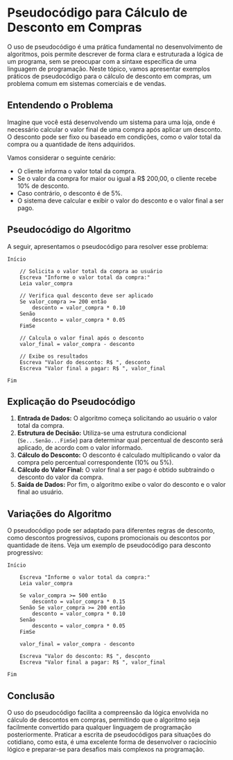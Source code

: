 # Pseudocódigo para Cálculo de Desconto em Compras

O uso de pseudocódigo é uma prática fundamental no desenvolvimento de algoritmos, pois permite descrever de forma clara e estruturada a lógica de um programa, sem se preocupar com a sintaxe específica de uma linguagem de programação. Neste tópico, vamos apresentar exemplos práticos de pseudocódigo para o cálculo de desconto em compras, um problema comum em sistemas comerciais e de vendas.

## Entendendo o Problema

Imagine que você está desenvolvendo um sistema para uma loja, onde é necessário calcular o valor final de uma compra após aplicar um desconto. O desconto pode ser fixo ou baseado em condições, como o valor total da compra ou a quantidade de itens adquiridos.

Vamos considerar o seguinte cenário:

- O cliente informa o valor total da compra.
- Se o valor da compra for maior ou igual a R$ 200,00, o cliente recebe 10% de desconto.
- Caso contrário, o desconto é de 5%.
- O sistema deve calcular e exibir o valor do desconto e o valor final a ser pago.

## Pseudocódigo do Algoritmo

A seguir, apresentamos o pseudocódigo para resolver esse problema:

```plaintext
Início

    // Solicita o valor total da compra ao usuário
    Escreva "Informe o valor total da compra:"
    Leia valor_compra

    // Verifica qual desconto deve ser aplicado
    Se valor_compra >= 200 então
        desconto = valor_compra * 0.10
    Senão
        desconto = valor_compra * 0.05
    FimSe

    // Calcula o valor final após o desconto
    valor_final = valor_compra - desconto

    // Exibe os resultados
    Escreva "Valor do desconto: R$ ", desconto
    Escreva "Valor final a pagar: R$ ", valor_final

Fim
```

## Explicação do Pseudocódigo

1. **Entrada de Dados:** O algoritmo começa solicitando ao usuário o valor total da compra.
2. **Estrutura de Decisão:** Utiliza-se uma estrutura condicional (`Se...Senão...FimSe`) para determinar qual percentual de desconto será aplicado, de acordo com o valor informado.
3. **Cálculo do Desconto:** O desconto é calculado multiplicando o valor da compra pelo percentual correspondente (10% ou 5%).
4. **Cálculo do Valor Final:** O valor final a ser pago é obtido subtraindo o desconto do valor da compra.
5. **Saída de Dados:** Por fim, o algoritmo exibe o valor do desconto e o valor final ao usuário.

## Variações do Algoritmo

O pseudocódigo pode ser adaptado para diferentes regras de desconto, como descontos progressivos, cupons promocionais ou descontos por quantidade de itens. Veja um exemplo de pseudocódigo para desconto progressivo:

```plaintext
Início

    Escreva "Informe o valor total da compra:"
    Leia valor_compra

    Se valor_compra >= 500 então
        desconto = valor_compra * 0.15
    Senão Se valor_compra >= 200 então
        desconto = valor_compra * 0.10
    Senão
        desconto = valor_compra * 0.05
    FimSe

    valor_final = valor_compra - desconto

    Escreva "Valor do desconto: R$ ", desconto
    Escreva "Valor final a pagar: R$ ", valor_final

Fim
```

## Conclusão

O uso do pseudocódigo facilita a compreensão da lógica envolvida no cálculo de descontos em compras, permitindo que o algoritmo seja facilmente convertido para qualquer linguagem de programação posteriormente. Praticar a escrita de pseudocódigos para situações do cotidiano, como esta, é uma excelente forma de desenvolver o raciocínio lógico e preparar-se para desafios mais complexos na programação.